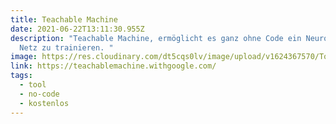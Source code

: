 ```yaml
---
title: Teachable Machine
date: 2021-06-22T13:11:30.955Z
description: "Teachable Machine, ermöglicht es ganz ohne Code ein Neuronales
  Netz zu trainieren. "
image: https://res.cloudinary.com/dt5cqs0lv/image/upload/v1624367570/Tools/Screenshot_2021-06-22_at_15-12-23_Teachable_Machine_vnqkbq.png
link: https://teachablemachine.withgoogle.com/
tags:
  - tool
  - no-code
  - kostenlos
---
```

